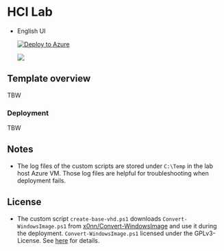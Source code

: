 # HCI Lab

- English UI

    [![Deploy to Azure](https://aka.ms/deploytoazurebutton)](https://portal.azure.com/#view/Microsoft_Azure_CreateUIDef/CustomDeploymentBlade/uri/https%3A%2F%2Fraw.githubusercontent.com%2Ftksh164%2Fazure-demo-scripts-templates%2Fmaster%2Farm-templates%2Fhci-lab%2Ftemplate.json/uiFormDefinitionUri/https%3A%2F%2Fraw.githubusercontent.com%2Ftksh164%2Fazure-demo-scripts-templates%2Fmaster%2Farm-templates%2Fhci-lab%2Fuiform.json)

    <a href="https://portal.azure.com/#view/Microsoft_Azure_CreateUIDef/CustomDeploymentBlade/uri/https%3A%2F%2Fraw.githubusercontent.com%2Ftksh164%2Fazure-demo-scripts-templates%2Fmaster%2Farm-templates%2Fhci-lab%2Ftemplate.json/uiFormDefinitionUri/https%3A%2F%2Fraw.githubusercontent.com%2Ftksh164%2Fazure-demo-scripts-templates%2Fmaster%2Farm-templates%2Fhci-lab%2Fuiform.json" target="_blank"><img src="https://aka.ms/deploytoazurebutton"></a>

## Template overview

TBW

### Deployment

TBW

## Notes

- The log files of the custom scripts are stored under `C:\Temp` in the lab host Azure VM. Those log files are helpful for troubleshooting when deployment fails.

## License

- The custom script `create-base-vhd.ps1` downloads `Convert-WindowsImage.ps1` from [x0nn/Convert-WindowsImage](https://github.com/x0nn/Convert-WindowsImage) and use it during the deployment. `Convert-WindowsImage.ps1` licensed under the GPLv3-License. See [here](https://github.com/x0nn/Convert-WindowsImage#license) for details.
